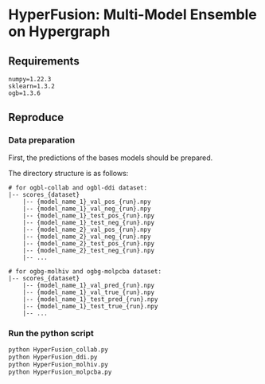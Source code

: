 # HyperFusion: Multi-Model Ensemble on Hypergraph

## Requirements

```
numpy=1.22.3
sklearn=1.3.2
ogb=1.3.6
```

## Reproduce

### Data preparation

First, the predictions of the bases models should be prepared.

The directory structure is as follows:

```
# for ogbl-collab and ogbl-ddi dataset:
|-- scores_{dataset}
    |-- {model_name_1}_val_pos_{run}.npy
    |-- {model_name_1}_val_neg_{run}.npy
    |-- {model_name_1}_test_pos_{run}.npy
    |-- {model_name_1}_test_neg_{run}.npy
    |-- {model_name_2}_val_pos_{run}.npy
    |-- {model_name_2}_val_neg_{run}.npy
    |-- {model_name_2}_test_pos_{run}.npy
    |-- {model_name_2}_test_neg_{run}.npy
    |-- ...

# for ogbg-molhiv and ogbg-molpcba dataset:
|-- scores_{dataset}
    |-- {model_name_1}_val_pred_{run}.npy
    |-- {model_name_1}_val_true_{run}.npy
    |-- {model_name_1}_test_pred_{run}.npy
    |-- {model_name_1}_test_true_{run}.npy
    |-- ...
```
### Run the python script

```bash
python HyperFusion_collab.py
python HyperFusion_ddi.py
python HyperFusion_molhiv.py
python HyperFusion_molpcba.py
```
